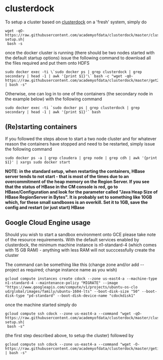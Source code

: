 # clusterdock

To setup a cluster based on [clusterdock](https://github.com/cloudera/clusterdock) on a 'fresh' system, simply do

```
wget -qO- https://raw.githubusercontent.com/academyofdata/clusterdock/master/cluster-setup.sh|
 bash -s
```

once the docker cluster is running (there should be two nodes started with the default startup options) issue the following command to download all the files required and put them onto HDFS

```
sudo docker exec -ti \`sudo docker ps | grep clusterdock | grep secondary | head -1 | awk '{print $1}'\` bash -c "wget -qO- https://raw.githubusercontent.com/academyofdata/clusterdock/master/get2hdfs.sh | bash -s"
```

Otherwise, one can log in to one of the containers (the secondary node in the example below) with the following command

```
sudo docker exec -ti `sudo docker ps | grep clusterdock | grep secondary | head -1 | awk '{print $1}'` bash
```

## (Re)starting containers

If you followed the steps above to start a two node cluster and for whatever reason the containers have stopped and need to be restarted, simply issue the following command

```
sudo docker ps -a | grep cloudera | grep node | grep cdh | awk '{print $1}' | xargs sudo docker start
```

**NOTE: in the standard setup, when restarting the containers, HBase server tends to not start - that is most of the times due to an overcommitment of the heap memory on the Region Server. If you see that the status of HBase in the CM console is red, go to HBase/Configuration and look for the parameter called "Java Heap Size of HBase RegionServer in Bytes". It is probably set to something like 10GB which, for these small sandboxes is an overkill. Set it to 1GB, save the config and restart (or just start) HBase**



## Google Cloud Engine usage

Should you wish to start a sandbox environment onto GCE please take note of the resource requirements. With the default services enabled by clusterdock, the minimum machine instance is n1-standard-4 (which comes with 15 GB RAM) - anything with less RAM will not succcessfully create the cluster

The command can be something like this (change zone and/or add --project as required; change instance name as you wish)

```
gcloud compute instances create cdock --zone us-east4-a --machine-type n1-standard-4 --maintenance-policy "MIGRATE" --image "https://www.googleapis.com/compute/v1/projects/ubuntu-os-clo
ud/global/images/family/ubuntu-1604-lts" --boot-disk-size "50" --boot-disk-type "pd-standard" --boot-disk-device-name "cdockdisk1"
```

once the machine started simply do 

```
gcloud compute ssh cdock --zone us-east4-a --command "wget -qO- https://raw.githubusercontent.com/academyofdata/clusterdock/master/cluster-setup.sh|
 bash -s"
```
 
(the first step described above, to setup the cluster)
followed by 

```
gcloud compute ssh cdock --zone us-east4-a --command "wget -O- https://raw.githubusercontent.com/academyofdata/clusterdock/master/getindocker.sh | bash -s"
```

